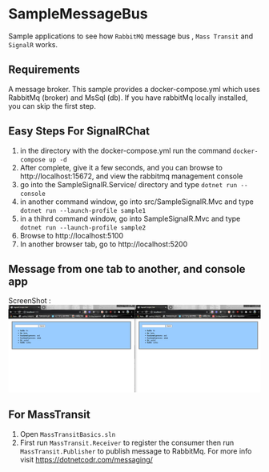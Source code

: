 # SampleMessageBus
Sample applications to see how `RabbitMQ` message bus , `Mass Transit` and `SignalR` works.<br>

## Requirements ##

A message broker. This sample provides a docker-compose.yml which uses RabbitMq (broker) and MsSql (db). If you have rabbitMq locally installed, you can skip the first step.

## Easy Steps For SignalRChat ##

1. in the directory with the docker-compose.yml run the command `docker-compose up -d`
2. After complete, give it a few seconds, and you can browse to  http://localhost:15672, and view the rabbitmq management console
3. go into the SampleSignalR.Service/ directory and type  `dotnet run --console`
4. in another command window, go into src/SampleSignalR.Mvc and type `dotnet run --launch-profile sample1`
5. in a thihrd command window, go into SampleSignalR.Mvc and type `dotnet run --launch-profile sample2`
6. Browse to http://localhost:5100
7. In another browser tab, go to http://localhost:5200

## Message from one tab to another, and console app ##

ScreenShot : <br>
<img src="./Sample.png">

## For MassTransit ##

1. Open `MassTransitBasics.sln` 
2. First run `MassTransit.Receiver`  to register the consumer then run `MassTransit.Publisher` to publish message to RabbitMq.
 For more info visit https://dotnetcodr.com/messaging/